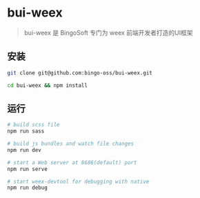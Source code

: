 # bui-weex

> bui-weex 是 BingoSoft 专门为 weex 前端开发者打造的UI框架

## 安装

```bash
git clone git@github.com:bingo-oss/bui-weex.git

cd bui-weex && npm install
```

## 运行

```bash
# build scss file
npm run sass

# build js bundles and watch file changes
npm run dev

# start a Web server at 8686(default) port
npm run serve

# start weex-devtool for debugging with native
npm run debug
```